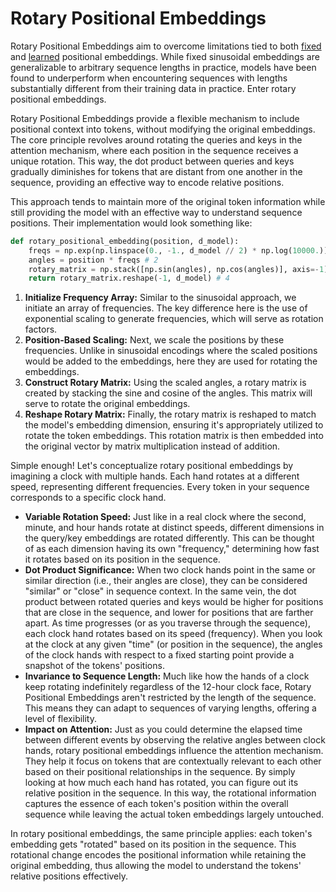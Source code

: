 # Rotary Positional Embeddings
Rotary Positional Embeddings aim to overcome limitations tied to both [fixed](./fixed-pos-embed.md) and [learned](./learned-pos-embed.md) positional embeddings. While fixed sinusoidal embeddings are generalizable to arbitrary sequence lengths in practice, models have been found to underperform when encountering sequences with lengths substantially different from their training data in practice. Enter rotary positional embeddings.

Rotary Positional Embeddings provide a flexible mechanism to include positional context into tokens, without modifying the original embeddings. The core principle revolves around rotating the queries and keys in the attention mechanism, where each position in the sequence receives a unique rotation. This way, the dot product between queries and keys gradually diminishes for tokens that are distant from one another in the sequence, providing an effective way to encode relative positions.

This approach tends to maintain more of the original token information while still providing the model with an effective way to understand sequence positions. Their implementation would look something like: 
```python
def rotary_positional_embedding(position, d_model):
    freqs = np.exp(np.linspace(0., -1., d_model // 2) * np.log(10000.)) # 1
    angles = position * freqs # 2
    rotary_matrix = np.stack([np.sin(angles), np.cos(angles)], axis=-1) # 3
    return rotary_matrix.reshape(-1, d_model) # 4
```
1. **Initialize Frequency Array:** Similar to the sinusoidal approach, we initiate an array of frequencies. The key difference here is the use of exponential scaling to generate frequencies, which will serve as rotation factors.
2. **Position-Based Scaling:** Next, we scale the positions by these frequencies. Unlike in sinusoidal encodings where the scaled positions would be added to the embeddings, here they are used for rotating the embeddings.
3. **Construct Rotary Matrix:** Using the scaled angles, a rotary matrix is created by stacking the sine and cosine of the angles. This matrix will serve to rotate the original embeddings.
4. **Reshape Rotary Matrix:** Finally, the rotary matrix is reshaped to match the model's embedding dimension, ensuring it's appropriately utilized to rotate the token embeddings. This rotation matrix is then embedded into the original vector by matrix multiplication instead of addition.

Simple enough! Let's conceptualize rotary positional embeddings by imagining a clock with multiple hands. Each hand rotates at a different speed, representing different frequencies. Every token in your sequence corresponds to a specific clock hand.

* **Variable Rotation Speed:** Just like in a real clock where the second, minute, and hour hands rotate at distinct speeds, different dimensions in the query/key embeddings are rotated differently. This can be thought of as each dimension having its own "frequency," determining how fast it rotates based on its position in the sequence.
* **Dot Product Significance:** When two clock hands point in the same or similar direction (i.e., their angles are close), they can be considered "similar" or "close" in sequence context. In the same vein, the dot product between rotated queries and keys would be higher for positions that are close in the sequence, and lower for positions that are farther apart.
As time progresses (or as you traverse through the sequence), each clock hand rotates based on its speed (frequency). When you look at the clock at any given "time" (or position in the sequence), the angles of the clock hands with respect to a fixed starting point provide a snapshot of the tokens' positions.
* **Invariance to Sequence Length:** Much like how the hands of a clock keep rotating indefinitely regardless of the 12-hour clock face, Rotary Positional Embeddings aren't restricted by the length of the sequence. This means they can adapt to sequences of varying lengths, offering a level of flexibility.
* **Impact on Attention:** Just as you could determine the elapsed time between different events by observing the relative angles between clock hands, rotary positional embeddings influence the attention mechanism. They help it focus on tokens that are contextually relevant to each other based on their positional relationships in the sequence.
By simply looking at how much each hand has rotated, you can figure out its relative position in the sequence. In this way, the rotational information captures the essence of each token's position within the overall sequence while leaving the actual token embeddings largely untouched.

In rotary positional embeddings, the same principle applies: each token's embedding gets "rotated" based on its position in the sequence. This rotational change encodes the positional information while retaining the original embedding, thus allowing the model to understand the tokens' relative positions effectively.